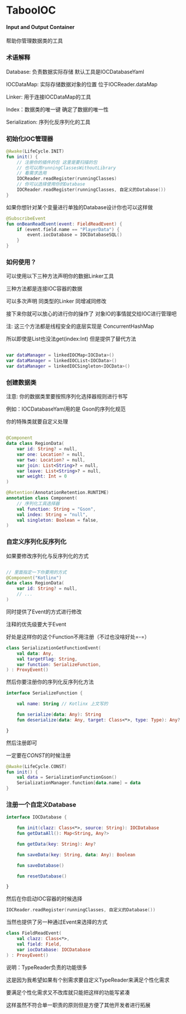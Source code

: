 # TabooIOC
#### Input and Output Container

帮助你管理数据类的工具

### 术语解释

Database: 负责数据实际存储 默认工具是IOCDatabaseYaml

IOCDataMap: 实际存储数据对象的位置 位于IOCReader.dataMap

Linker: 用于连接IOCDataMap的工具

Index：数据类的唯一键 确定了数据的唯一性

Serialization: 序列化反序列化的工具

### 初始化IOC管理器

```kotlin
@Awake(LifeCycle.INIT)
fun init() {
    // 注册你的插件的包 这里是要扫描的包
    // 也可以用runningClassesWithoutLibrary
    // 看需求选用
    IOCReader.readRegister(runningClasses)
    // 你可以选择使用你的Database
    IOCReader.readRegister(runningClasses, 自定义的Database())
}
```

如果你想针对某个变量进行单独的Database设计你也可以这样做

```kotlin
@SubscribeEvent
fun onBeanReadEvent(event: FieldReadEvent) {
    if (event.field.name == "PlayerData") {
        event.iocDatabase = IOCDatabaseSQL()
    }
}
```

### 如何使用？

可以使用以下三种方法声明你的数据Linker工具

三种方法都是连接IOC容器的数据

可以多次声明 同类型的Linker 同增减同修改

接下来你就可以放心的进行你的操作了 对象IO的事情就交给IOC进行管理吧

注: 这三个方法都是线程安全的底层实现是 ConcurrentHashMap

所以即使是List也没法get(index:Int) 但是提供了替代方法
```kotlin

var dataManager = linkedIOCMap<IOCData>()
var dataManager = linkedIOCList<IOCData>()
var dataManager = linkedIOCSingleton<IOCData>()

```

### 创建数据类

注意: 你的数据类里要按照序列化选择器规则进行书写

例如：IOCDatabaseYaml用的是 Gson的序列化规范

你的特殊类就要自定义处理

```kotlin

@Component
data class RegionData(
    var id: String? = null,
    var one: Location? = null,
    var two: Location? = null,
    var join: List<String>? = null,
    var leave: List<String>? = null,
    var weight: Int = 0
)

```
```kotlin
@Retention(AnnotationRetention.RUNTIME)
annotation class Component(
    // 序列化工具选择器
    val function: String = "Gson",
    val index: String = "null",
    val singleton: Boolean = false,
)
```

### 自定义序列化反序列化

如果要修改序列化与反序列化的方式

```kotlin

// 里面指定一下你要用的方式
@Component("Kotlinx")
data class RegionData(
    var id: String? = null,
    // ...
)

```

同时提供了Event的方式进行修改

注释的优先级要大于Event

好处是这样你的这个Function不用注册（不过也没啥好处=-=）

```kotlin
class SerializationGetFunctionEvent(
    val data: Any,
    val targetFlag: String,
    var function: SerializeFunction,
) : ProxyEvent()
```

然后你要注册你的序列化反序列化方法

```kotlin
interface SerializeFunction {

    val name: String // Kotlinx 上文写的

    fun serialize(data: Any): String
    fun deserialize(data: Any, target: Class<*>, type: Type): Any?

}
```

然后注册即可

一定要在*CONST*的时候注册

```kotlin
@Awake(LifeCycle.CONST)
fun init() {
    val data = SerializationFunctionGson()
    SerializationManager.function[data.name] = data
}
```

### 注册一个自定义Database

```kotlin
interface IOCDatabase {

    fun init(clazz: Class<*>, source: String): IOCDatabase
    fun getDataAll(): Map<String, Any?>

    fun getData(key: String): Any?

    fun saveData(key: String, data: Any): Boolean

    fun saveDatabase()

    fun resetDatabase()

}
```

然后在你启动IOC容器的时候选择

```kotlin
IOCReader.readRegister(runningClasses, 自定义的Database())
```

当然也提供了另一种通过Event来选择的方式

```kotlin
class FieldReadEvent(
    val clazz: Class<*>,
    val field: Field,
    var iocDatabase: IOCDatabase
) : ProxyEvent()
```

说明：TypeReader负责的功能很多

这是因为我希望如果有个别需求要自定义TypeReader来满足个性化需求

要满足个性化需求又不改库就只能把这样的功能写紧凑

这样虽然不符合单一职责的原则但是方便了其他开发者进行拓展